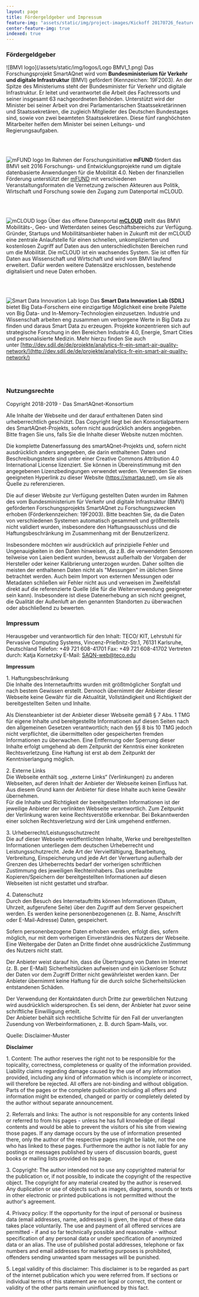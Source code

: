 ```yaml
---
layout: page
title: Fördergeldgeber und Impressum
feature-img: "assets/static/img/project-images/Kickoff 20170726_featured_img.jpg"
center-feature-img: true
indexed: true
---
```


### Fördergeldgeber

![BMVI logo](/assets/static/img/logos/Logo BMVI_1.png)
Das Forschungsprojekt SmartAQnet
wird vom **Bundesministerium für Verkehr und digitale
Infrastruktur** (BMVI) gefördert (Kennzeichen: 19F2003). An der Spitze des
Ministeriums steht der Bundesminister für Verkehr und digitale Infrastruktur. Er
leitet und verantwortet die Arbeit des Fachressorts und seiner insgesamt 63
nachgeordneten Behörden. Unterstützt wird der Minister bei seiner Arbeit von
drei Parlamentarischen Staatssekretärinnen und Staatssekretären, die zugleich
Mitglieder des Deutschen Bundestages sind, sowie von zwei beamteten
Staatssekretären. Diese fünf ranghöchsten Mitarbeiter helfen dem Minister bei
seinen Leitungs- und Regierungsaufgaben.

<br><br>

![mFUND logo](/assets/static/img/logos/mfund-logo-download-resized.jpg)
Im Rahmen der
Forschungsinitiative **mFUND** fördert das BMVI seit 2016 Forschungs- und
Entwicklungsprojekte rund um digitale datenbasierte Anwendungen für die
Mobilität 4.0. Neben der finanziellen Förderung unterstützt
der [mFUND](http://www.bmvi.de/DE/Themen/Digitales/mFund/Ueberblick/ueberblick.html) mit
verschiedenen Veranstaltungsformaten die Vernetzung zwischen Akteuren aus
Politik, Wirtschaft und Forschung sowie den Zugang zum Datenportal mCLOUD.

<br><br>

![mCLOUD logo](/assets/static/img/logos/mcloud-logo.jpg)
Über das offene
Datenportal [**mCLOUD**](http://www.bmvi.de/SharedDocs/DE/Artikel/DG/mfund-hinweis-mcloud.html?nn=337780) stellt
das BMVI Mobilitäts-, Geo- und Wetterdaten seines Geschäftsbereichs zur
Verfügung. Gründer, Startups und Mobilitätsanbieter haben in Zukunft mit der
mCLOUD eine zentrale Anlaufstelle für einen schnellen, unkomplizierten und
kostenlosen Zugriff auf Daten aus den unterschiedlichsten Bereichen rund um die
Mobilität. Die mCLOUD ist ein wachsendes System. Sie ist offen für Daten aus
Wissenschaft und Wirtschaft und wird vom BMVI laufend erweitert. Dafür werden
weitere Datensätze erschlossen, bestehende digitalisiert und neue Daten erhoben.

<br><br>

![Smart Data Innovation Lab logo](/assets/static/img/logos/sdil-logo.png)
Das **Smart Data Innovation Lab (SDIL)** bietet Big Data-Forschern eine einzigartige
Möglichkeit eine breite Palette von Big Data- und In-Memory-Technologien
einzusetzen. Industrie und Wissenschaft arbeiten eng zusammen um verborgene
Werte in Big Data zu finden und daraus Smart Data zu erzeugen. Projekte
konzentrieren sich auf strategische Forschung in den Bereichen Industrie 4.0,
Energie, Smart Cities und personalisierte Medizin. Mehr hierzu finden Sie auch
unter [http://dev.sdil.de/de/projekte/analytics-fr-ein-smart-air-quality-network/](http://dev.sdil.de/de/projekte/analytics-fr-ein-smart-air-quality-network/)

<br><br>
### Nutzungsrechte

Copyright 2018-2019 - Das SmartAQnet-Konsortium

Alle Inhalte der Webseite und der darauf enthaltenen Daten sind urheberrechtlich geschützt. Das Copyright liegt bei den Konsortialpartnern des SmartAQnet-Projekts, sofern nicht ausdrücklich anders angegeben.  Bitte fragen Sie uns, falls Sie die Inhalte dieser Website nutzen möchten.

Die komplette Datenerfassung des smartAQnet-Projekts und, sofern nicht ausdrücklich anders angegeben, die darin enthaltenen Daten und Beschreibungstexte sind unter einer Creative Commons Attribution 4.0 International License lizenziert. Sie können in Übereinstimmung mit den angegebenen Lizenzbedingungen verwendet werden. Verwenden Sie einen geeigneten Hyperlink zu dieser Website (https://smartaq.net), um sie als Quelle zu referenzieren.

Die auf dieser Website zur Verfügung gestellten Daten wurden im Rahmen des vom Bundesministerium für Verkehr und digitale Infrastruktur (BMVI) geförderten Forschungsprojekts SmartAQnet zu Forschungszwecken erhoben (Förderkennzeichen: 19F2003). Bitte beachten Sie, da die Daten von verschiedenen Systemen automatisch gesammelt und größtenteils nicht validiert wurden, insbesondere den Haftungsausschluss und die Haftungsbeschränkung im Zusammenhang mit der Benutzerlizenz.

Insbesondere möchten wir ausdrücklich auf prinzipielle Fehler und Ungenauigkeiten in den Daten hinweisen, da z.B. die verwendeten Sensoren teilweise von Laien bedient wurden, bewusst außerhalb der Vorgaben der Hersteller oder keiner Kalibrierung unterzogen wurden. Daher sollten die meisten der enthaltenen Daten nicht als "Messungen" im üblichen Sinne betrachtet werden. Auch beim Import von externen Messungen oder Metadaten schließen wir Fehler nicht aus und verweisen im Zweifelsfall direkt auf die referenzierte Quelle (die für die Weiterverwendung geeigneter sein kann). Insbesondere ist diese Datenerhebung an sich nicht geeignet, die Qualität der Außenluft an den genannten Standorten zu überwachen oder abschließend zu bewerten.

### Impressum

Herausgeber und verantwortlich für den Inhalt: TECO/ KIT, Lehrstuhl für Pervasive Computing Systems,
Vincenz-Prießnitz-Str.1, 76131 Karlsruhe, Deutschland
Telefon: +49 721 608-41701
Fax: +49 721 608-41702
Vertreten durch: Katja Kornetzky
E-Mail: SAQN-web@teco.edu

  
**Impressum**

1\. Haftungsbeschränkung  
Die Inhalte des Internetauftritts wurden mit größtmöglicher Sorgfalt und nach
bestem Gewissen erstellt. Dennoch übernimmt der Anbieter dieser Webseite keine
Gewähr für die Aktualität, Vollständigkeit und Richtigkeit der bereitgestellten
Seiten und Inhalte.  
  
Als Diensteanbieter ist der Anbieter dieser Webseite gemäß § 7 Abs. 1 TMG für
eigene Inhalte und bereitgestellte Informationen auf diesen Seiten nach den
allgemeinen Gesetzen verantwortlich; nach den §§ 8 bis 10 TMG jedoch nicht
verpflichtet, die übermittelten oder gespeicherten fremden Informationen zu
überwachen. Eine Entfernung oder Sperrung dieser Inhalte erfolgt umgehend ab dem
Zeitpunkt der Kenntnis einer konkreten Rechtsverletzung. Eine Haftung ist erst
ab dem Zeitpunkt der Kenntniserlangung möglich.  
  
2\. Externe Links  
Die Webseite enthält sog. „externe Links“ (Verlinkungen) zu anderen Webseiten, auf deren Inhalt der Anbieter der Webseite keinen Einfluss hat. Aus diesem Grund kann der Anbieter für diese Inhalte auch keine Gewähr übernehmen.  
Für die Inhalte und Richtigkeit der bereitgestellten Informationen ist der
jeweilige Anbieter der verlinkten Webseite verantwortlich. Zum Zeitpunkt der
Verlinkung waren keine Rechtsverstöße erkennbar. Bei Bekanntwerden einer solchen
Rechtsverletzung wird der Link umgehend entfernen.  
  
3\. Urheberrecht/Leistungsschutzrecht  
Die auf dieser Webseite veröffentlichten Inhalte, Werke und bereitgestellten
Informationen unterliegen dem deutschen Urheberrecht und Leistungsschutzrecht.
Jede Art der Vervielfältigung, Bearbeitung, Verbreitung, Einspeicherung und jede
Art der Verwertung außerhalb der Grenzen des Urheberrechts bedarf der vorherigen
schriftlichen Zustimmung des jeweiligen Rechteinhabers. Das unerlaubte
Kopieren/Speichern der bereitgestellten Informationen auf diesen Webseiten ist
nicht gestattet und strafbar.  
  
4\. Datenschutz  
Durch den Besuch des Internetauftritts können Informationen (Datum, Uhrzeit,
aufgerufene Seite) über den Zugriff auf dem Server gespeichert werden. Es werden
keine personenbezogenenen (z. B. Name, Anschrift oder E-Mail-Adresse) Daten,
gespeichert.  
  
Sofern personenbezogene Daten erhoben werden, erfolgt dies, sofern möglich, nur
mit dem vorherigen Einverständnis des Nutzers der Webseite. Eine Weitergabe der
Daten an Dritte findet ohne ausdrückliche Zustimmung des Nutzers nicht statt.  
  
Der Anbieter weist darauf hin, dass die Übertragung von Daten im Internet (z. B.
per E-Mail) Sicherheitslücken aufweisen und ein lückenloser Schutz der Daten vor
dem Zugriff Dritter nicht gewährleistet werden kann. Der Anbieter übernimmt
keine Haftung für die durch solche Sicherheitslücken entstandenen Schäden.  
  
Der Verwendung der Kontaktdaten durch Dritte zur gewerblichen Nutzung wird
ausdrücklich widersprochen. Es sei denn, der Anbieter hat zuvor seine
schriftliche Einwilligung erteilt.  
Der Anbieter behält sich rechtliche Schritte für den Fall der unverlangten
Zusendung von Werbeinformationen, z. B. durch Spam-Mails, vor.  

Quelle: Disclaimer-Muster

  

**Disclaimer**

1\. Content: The author reserves the right not to be responsible for the
topicality, correctness, completeness or quality of the information provided.
Liability claims regarding damage caused by the use of any information provided,
including any kind of information which is incomplete or incorrect, will
therefore be rejected. All offers are not-binding and without obligation. Parts
of the pages or the complete publication including all offers and information
might be extended, changed or partly or completely deleted by the author without
separate announcement.

2\. Referrals and links: The author is not responsible for any contents linked
or referred to from his pages - unless he has full knowledge of illegal contents
and would be able to prevent the visitors of his site from viewing those pages.
If any damage occurs by the use of information presented there, only the author
of the respective pages might be liable, not the one who has linked to these
pages. Furthermore the author is not liable for any postings or messages
published by users of discussion boards, guest books or mailing lists provided
on his page.

3\. Copyright: The author intended not to use any copyrighted material for the
publication or, if not possible, to indicate the copyright of the respective
object. The copyright for any material created by the author is reserved. Any
duplication or use of objects such as images, diagrams, sounds or texts in other
electronic or printed publications is not permitted without the author's
agreement.

4\. Privacy policy: If the opportunity for the input of personal or business
data (email addresses, name, addresses) is given, the input of these data takes
place voluntarily. The use and payment of all offered services are permitted -
if and so far technically possible and reasonable - without specification of any
personal data or under specification of anonymized data or an alias. The use of
published postal addresses, telephone or fax numbers and email addresses for
marketing purposes is prohibited, offenders sending unwanted spam messages will
be punished.

5\. Legal validity of this disclaimer: This disclaimer is to be regarded as part
of the internet publication which you were referred from. If sections or
individual terms of this statement are not legal or correct, the content or
validity of the other parts remain uninfluenced by this fact.

<style>
.post-content img{
    max-width: 300px;
    float: left;
    margin: 20px;
    margin-top: 0;
    padding: 0;
}
br{
    clear: both;
}
</style>
